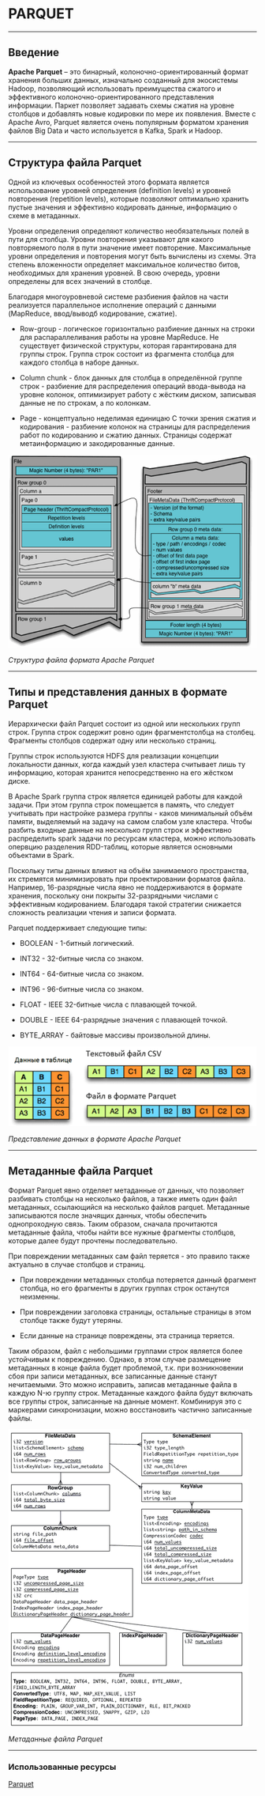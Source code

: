 # PARQUET

---

## Введение

**Apache Parquet** – это бинарный, колоночно-ориентированный формат хранения больших данных, изначально созданный для экосистемы Hadoop, позволяющий использовать преимущества сжатого и эффективного колоночно-ориентированного представления информации. Паркет позволяет задавать схемы сжатия на уровне столбцов и добавлять новые кодировки по мере их появления. Вместе с Apache Avro, Parquet является очень популярным форматом хранения файлов Big Data и часто используется в Kafka, Spark и Hadoop.

---

## Структура файла Parquet

Одной из ключевых особенностей этого формата является использование уровней определения (definition levels) и уровней повторения (repetition levels), которые позволяют оптимально хранить пустые значения и эффективно кодировать данные, информацию о схеме в метаданных.

Уровни определения определяют количество необязательных полей в пути для столбца. Уровни повторения указывают для какого повторяемого поля в пути значение имеет повторение. Максимальные уровни определения и повторения могут быть вычислены из схемы. Эта степень вложенности определяет максимальное количество битов, необходимых для хранения уровней. В свою очередь, уровни определены для всех значений в столбце.

Благодаря многоуровневой системе разбиения файлов на части реализуется параллельное исполнение операций с данными (MapReduce, ввод/выводб кодирование, сжатие).

- Row-group - логическое горизонтально разбиение данных на строки для распараллеливания работы на уровне MapReduce. Не существует физической структуры, которая гарантирована для группы строк. Группа строк состоит из фрагмента столбца для каждого столбца в наборе данных.

- Column chunk - блок данных для столбца в определённой группе строк - разбиение для распределения операций ввода-вывода на уровне колонок, оптимизирует работу с жёстким диском, записывая данные не по строкам, а по колонкам.

- Page - концептуально неделимая единицаю С точки зрения сжатия и кодирования - разбиение колонок на страницы для распределения работ по кодированию и сжатию данных. Страницы содержат метаинформацию и закодированные данные.

![Файл parquet](../png/parquet_1.png)

*Структура файла формата Apache Parquet*

---

## Типы и представления данных в формате Parquet

Иерархически файл Parquet состоит из одной или нескольких групп строк. Группа строк содержит ровно один фрагментстолбца на столбец. Фрагменты столбцов содержат одну или несколько страниц.

Группы строк используются HDFS для реализации концепции локальности данных, когда каждый узел кластера считывает лишь ту информацию, которая хранится непосредственно на его жёстком диске.

В Apache Spark группа строк является единицей работы для каждой задачи. При этом группа строк помещается в память, что следует учитывать при настройке размера группы - каков минимальный объём памяти, выделяемый на задачу на самом слабом узле кластера. Чтобы разбить входные данные на несколько групп строк и эффективно распределить spark задачи по ресурсам кластера, можно использовать опервцию разделения RDD-таблиц, которые является основными объектами в Spark.

Поскольку типы данных влияют на объём занимаемого пространства, их стремятся минимизировать при проектировании форматов файла. Например, 16-разрядные числа явно не поддерживаются в формате хранения, поскольку они покрыты 32-разрядными числами с эффективным кодированием. Благодаря такой стратегии снижается сложность реализации чтения и записи формата.

Parquet поддерживает следующие типы:

- BOOLEAN - 1-битный логический.

- INT32 - 32-битные числа со знаком.

- INT64 - 64-битные числа со знаком.

- INT96 - 96-битные числа со знаком.

- FLOAT - IEEE 32-битные числа с плавающей точкой.

- DOUBLE - IEEE 64-разрядные значения с плавающей точкой.

- BYTE_ARRAY - байтовые массивы произвольной длины.

![Данные в формате Parquet](../png/parquet_2.png)

*Представление данных в формате Apache Parquet*

---

## Метаданные файла Parquet

Формат Parquet явно отделяет метаданные от данных, что позволяет разбивать столбцы на несколько файлов, а также иметь один файл метаданных, ссылающийся на несколько файлов parquet. Метаданные записываются после значящих данных, чтобы обеспечить однопроходную связь. Таким образом, сначала прочитаются метаданные файла, чтобы найти все нужные фрагменты столбцов, которые далее будут прочтены последовательно.

При повреждении метаданных сам файл теряется - это правило также актуально в случае столбцов и страниц.

- При повреждении метаданных столбца потеряется данный фрагмент столбца, но его фрагменты в других группах строк останутся неизменны.

- При повреждении заголовка страницы, остальные страницы в этом столбце также будут утеряны.

- Если данные на странице повреждены, эта страница теряется.

Таким образом, файл с небольшими группами строк является более устойчивым к повреждению. Однако, в этом случае размещение метаданных в конце файла будет проблемой, т.к. при возникновении сбоя при записи метаданных, все записанные данные станут нечитаемыми. Это можно исправить, записав метаданные файла в каждую N-ю группу строк. Метаданные каждого файла будут включать все группы строк, записанные на данные момент. Комбинируя это с маркерами синхронизации, можно восстановить частично записанные файлы.

![Метаданные parquet](../png/parquet_3.png)

*Метаданные файла Parquet*

---

### Использованные ресурсы

[Parquet](https://bigdataschool.ru/wiki/parquet/)